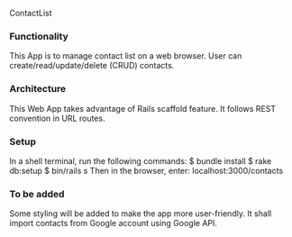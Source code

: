 ContactList

<h3>Functionality</h3>
This App is to manage contact list on a web browser.
User can create/read/update/delete (CRUD) contacts.

<h3>Architecture</h3>
This Web App takes advantage of Rails scaffold feature.
It follows REST convention in URL routes.

<h3>Setup</h3>
In a shell terminal, run the following commands:
$ bundle install
$ rake db:setup
$ bin/rails s
Then in the browser, enter:
localhost:3000/contacts

<h3>To be added</h3>
Some styling will be added to make the app more user-friendly.
It shall import contacts from Google account using Google API.


